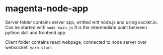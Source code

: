 # magenta-node-app

Server folder contains server app, writted witt node.js and using socket.io. Can be started with ```node main.js``` It is the intermediate point between python skill and frontend app.

Client folder contains react webpage, connected to node server over websocket. ```yarn start```
